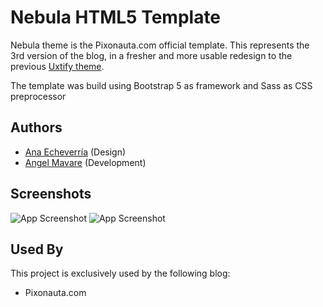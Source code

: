 
# Nebula HTML5 Template

Nebula theme is the Pixonauta.com official template.
This represents the 3rd version of the blog, in a fresher and more usable redesign to the previous [Uxtify theme](https://github.com/angelmavare/uxtify-theme).

The template was build using Bootstrap 5 as framework and Sass as CSS preprocessor


## Authors

- [Ana Echeverría](https://www.behance.net/anaechever6739) (Design)
- [Angel Mavare](https://github.com/angelmavare) (Development)

## Screenshots
![App Screenshot](https://github.com/angelmavare/nebula-theme/blob/master/screenshots/ipad-nebula8.jpg?raw=true)
![App Screenshot](https://github.com/angelmavare/nebula-theme/blob/master/screenshots/nebula-home-bg2.jpg?raw=true)



## Used By

This project is exclusively used  by the following blog:

- Pixonauta.com


